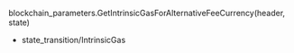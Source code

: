 

blockchain_parameters.GetIntrinsicGasForAlternativeFeeCurrency(header, state)

 * state_transition/IntrinsicGas

 